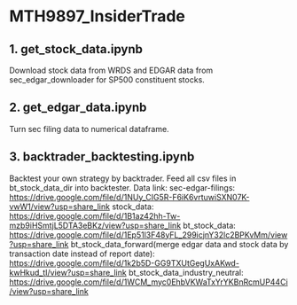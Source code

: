 # MTH9897_InsiderTrade

## 1. get_stock_data.ipynb
Download stock data from WRDS and EDGAR data from sec_edgar_downloader for SP500 constituent stocks.

## 2. get_edgar_data.ipynb
Turn sec filing data to numerical dataframe.

## 3. backtrader_backtesting.ipynb
Backtest your own strategy by backtrader. Feed all csv files in bt_stock_data_dir into backtester.
Data link:
sec-edgar-filings: https://drive.google.com/file/d/1NUy_CIG5R-F6iK6vrtuwiSXN07K-vwW1/view?usp=share_link
stock_data: https://drive.google.com/file/d/1B1az42hh-Tw-mzb9iHSmtjL5DTA3eBKz/view?usp=share_link
bt_stock_data: https://drive.google.com/file/d/1Ep51l3F48yFL_299icjnY32lc2BPKvMm/view?usp=share_link
bt_stock_data_forward(merge edgar data and stock data by transaction date instead of report date): https://drive.google.com/file/d/1k2b5D-GG9TXUtGegUxAKwd-kwHkud_tI/view?usp=share_link
bt_stock_data_industry_neutral: https://drive.google.com/file/d/1WCM_myc0EhbVKWaTxYrYKBnRcmUP44Ci/view?usp=share_link

